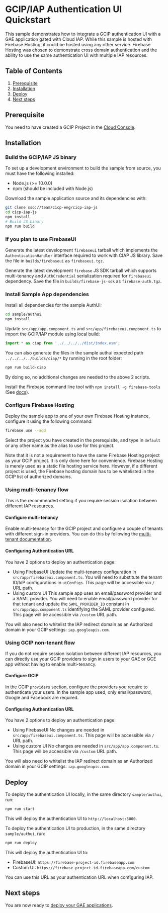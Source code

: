 # GCIP/IAP Authentication UI Quickstart

This sample demonstrates how to integrate a GCIP authentication UI with
a GAE application gated with Cloud IAP. While this sample is hosted with
Firebase Hosting, it could be hosted using any other service. Firebase
Hosting was chosen to demonstrate cross domain authentication and the
ability to use the same authentication UI with multiple IAP resources.

## Table of Contents

1. [Prerequisite](#prerequisite)
2. [Installation](#installation)
3. [Deploy](#deploy)
4. [Next steps](#next-steps)

## Prerequisite

You need to have created a GCIP Project in the
[Cloud Console](https://console.cloud.google.com/customer-identity/providers/).

## Installation

### Build the GCIP/IAP JS binary

To set up a development environment to build the sample from source, you must
have the following installed:
- Node.js (>= 10.0.0)
- npm (should be included with Node.js)

Download the sample application source and its dependencies with:

```bash
git clone sso://team/cicp-eng/cicp-iap-js
cd cicp-iap-js
npm install
# Build JS binary
npm run build
```

### If you plan to use FirebaseUI

Generate the latest development `firebaseui` tarball which implements the
`AuthenticationHandler` interface required to work with CIAP JS library.
Save the file in `builds/firebaseui` as `firebaseui.tgz`.

Generate the latest development `firebase` JS SDK tarball which supports
multi-tenancy and `AuthCredential` serialization required for `firebaseui`
dependency.
Save the file in `builds/firebase-js-sdk` as `firebase-auth.tgz`.

### Install Sample App dependencies

Install all dependencies for the sample AuthUI:

```bash
cd sample/authui
npm install
```
Update `src/app/app.component.ts` and `src/app/firebaseui.component.ts` to
import the GCIP/IAP module using local build:
```javascript
import * as ciap from '../../../../dist/index.esm';
```
You can also generate the files in the sample authui expected path
`../../../../builds/ciap/*` by running in the root folder:
```bash
npm run build-ciap
```
By doing so, no additional changes are needed to the above 2 scripts.

Install the Firebase command line tool with `npm install -g firebase-tools` (See
[docs](https://firebase.google.com/docs/cli/#setup)).

### Configure Firebase Hosting

Deploy the sample app to one of your own Firebase Hosting instance,
configure it using the following command:

```bash
firebase use --add
```

Select the project you have created in the prerequisite, and type in `default` or
any other name as the alias to use for this project.

Note that it is not a requirement to have the same Firebase Hosting project
as your GCIP project. It is only done here for convenience. Firebase Hosting
is merely used as a static file hosting service here. However, if a
different project is used, the Firebase hosting domain has to be whitelisted
in the GCIP list of authorized domains.

### Using multi-tenancy flow

This is the recommended setting if you require session isolation between different
IAP resources.

#### Configure multi-tenancy

Enable multi-tenancy for the GCIP project and configure a couple of
tenants with different sign-in providers. You can do this by following the
[multi-tenant documentation](https://cloud.google.com/identity-platform/docs/multi-tenancy-quickstart).

#### Configuring Authentication URL

You have 2 options to deploy an authentication page:

- Using FirebaseUI
  Update the multi-tenancy configuration in `src/app/firebaseui.component.ts`.
  You will need to substitute the tenant ID/IdP configurations in `uiConfigs`.
  This page will be accessible via `/` URL path.
- Using custom UI
  This sample app uses an email/password provider and a SAML provider.
  You will need to enable email/password provider for that tenant and update
  the `SAML_PROVIDER_ID` constant in `src/app/app.component.ts` identifying the SAML
  provider configured.
  This page will be accessible via `/custom` URL path.

You will also need to whitelist the IAP redirect domain as an Authorized
domain in your GCIP settings: `iap.googleapis.com`.

### Using GCIP non-tenant flow

If you do not require session isolation between different IAP resources, you
can directly use your GCIP providers to sign in users to your GAE or GCE app
without having to enable multi-tenancy.

#### Configure GCIP

In the GCIP `providers` section, configure the providers you require to
authenticate your users. In the sample app used, only email/password, Google
and Facebook are required.

#### Configuring Authentication URL

You have 2 options to deploy an authentication page:

- Using FirebaseUI
  No changes are needed in `src/app/firebaseui.component.ts`.
  This page will be accessible via `/` URL path.
- Using custom UI
  No changes are needed in `src/app/app.component.ts`.
  This page will be accessible via `/custom` URL path.

You will also need to whitelist the IAP redirect domain as an Authorized
domain in your GCIP settings: `iap.googleapis.com`.

## Deploy

To deploy the authentication UI locally, in the same directory `sample/authui`, run:
```bash
npm run start
```

This will deploy the authentication UI to
`http://localhost:5000`.

To deploy the authentication UI to production, in the same directory
`sample/authui`, run:

```bash
npm run deploy
```

This will deploy the authentication UI to:
- FirebaseUI: `https://firebase-project-id.firebaseapp.com`
- Custom UI: `https://firebase-project-id.firebaseapp.com/custom`

You can use this URL as your authentication URL when configuring IAP.

## Next steps

You are now ready to [deploy your GAE applications](../app/README.md).
